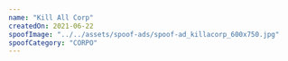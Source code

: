 ```yaml
---
name: "Kill All Corp"
createdOn: 2021-06-22
spoofImage: "../../assets/spoof-ads/spoof-ad_killacorp_600x750.jpg"
spoofCategory: "CORPO"
---
```

